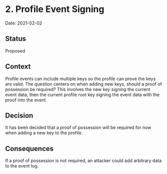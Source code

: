 # 2. Profile Event Signing

Date: 2021-02-02

## Status

Proposed

## Context
Profile events can include multiple keys so the profile can prove the keys are valid. The question centers on
when adding new keys, should a proof of possession be required? This involves the new key signing the current
event data, then the current profile root key signing the event data with the proof into the event.

## Decision

It has been decided that a proof of possession will be required for now when adding a new key to the profile.

## Consequences

If a proof of possession is not required, an attacker could add arbitrary data to the event log.
